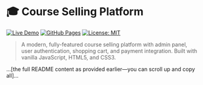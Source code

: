 # 🎓 Course Selling Platform

[![Live Demo](https://img.shields.io/badge/Live%20Demo-Visit%20Site-blue?style=for-the-badge)](https://yourusername.github.io/course-selling-platform)
[![GitHub Pages](https://img.shields.io/badge/Deployed%20on-GitHub%20Pages-green?style=for-the-badge)](https://pages.github.com/)
[![License: MIT](https://img.shields.io/badge/License-MIT-yellow.svg?style=for-the-badge)](https://opensource.org/licenses/MIT)

> A modern, fully-featured course selling platform with admin panel, user authentication, shopping cart, and payment integration. Built with vanilla JavaScript, HTML5, and CSS3.

...[the full README content as provided earlier—you can scroll up and copy all]...
